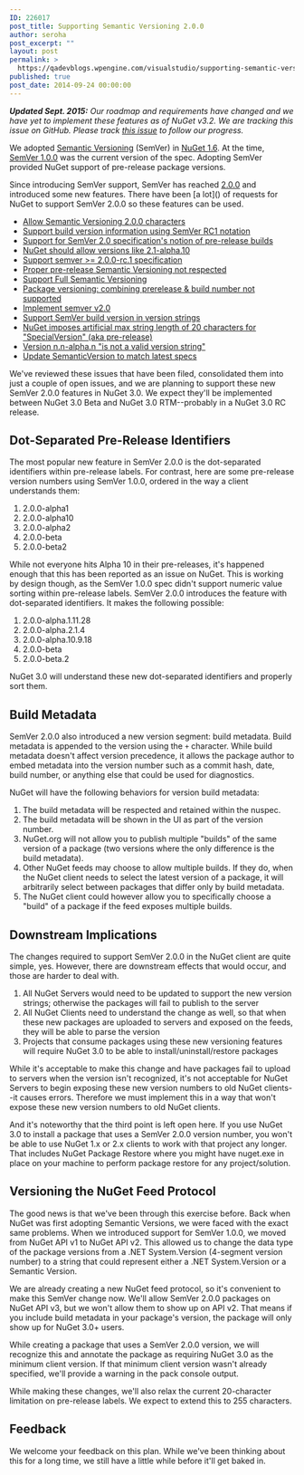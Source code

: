 ```yaml
---
ID: 226017
post_title: Supporting Semantic Versioning 2.0.0
author: seroha
post_excerpt: ""
layout: post
permalink: >
  https://qadevblogs.wpengine.com/visualstudio/supporting-semantic-versioning-2-0-0/
published: true
post_date: 2014-09-24 00:00:00
---
```

***Updated Sept. 2015:** Our roadmap and requirements have changed and we have yet to implement these features as of NuGet v3.2. We are tracking this issue on GitHub. Please track [this issue][1] to follow our progress.*

We adopted [Semantic Versioning][2] (SemVer) in [NuGet 1.6][3]. At the time, [SemVer 1.0.0][4] was the current version of the spec. Adopting SemVer provided NuGet support of pre-release package versions.

Since introducing SemVer support, SemVer has reached [2\.0.0][5] and introduced some new features. There have been \[a lot\]() of requests for NuGet to support SemVer 2.0.0 so these features can be used.

*   [Allow Semantic Versioning 2.0.0 characters][6]
*   [Support build version information using SemVer RC1 notation][7]
*   [Support for SemVer 2.0 specification's notion of pre-release builds][8]
*   [NuGet should allow versions like 2.1-alpha.10][9]
*   [Support semver >= 2.0.0-rc.1 specification][10]
*   [Proper pre-release Semantic Versioning not respected][11]
*   [Support Full Semantic Versioning][12]
*   [Package versioning: combining prerelease & build number not supported][13]
*   [Implement semver v2.0][14]
*   [Support SemVer build version in version strings][15]
*   [NuGet imposes artificial max string length of 20 characters for "SpecialVersion" (aka pre-release)][16]
*   [Version n.n-alpha.n "is not a valid version string"][17]
*   [Update SemanticVersion to match latest specs][18]

We've reviewed these issues that have been filed, consolidated them into just a couple of open issues, and we are planning to support these new SemVer 2.0.0 features in NuGet 3.0. We expect they'll be implemented between NuGet 3.0 Beta and NuGet 3.0 RTM--probably in a NuGet 3.0 RC release.

## Dot-Separated Pre-Release Identifiers

The most popular new feature in SemVer 2.0.0 is the dot-separated identifiers within pre-release labels. For contrast, here are some pre-release version numbers using SemVer 1.0.0, ordered in the way a client understands them:

1.  2\.0.0-alpha1
2.  2\.0.0-alpha10
3.  2\.0.0-alpha2
4.  2\.0.0-beta
5.  2\.0.0-beta2

While not everyone hits Alpha 10 in their pre-releases, it's happened enough that this has been reported as an issue on NuGet. This is working by design though, as the SemVer 1.0.0 spec didn't support numeric value sorting within pre-release labels. SemVer 2.0.0 introduces the feature with dot-separated identifiers. It makes the following possible:

1.  2\.0.0-alpha.1.11.28
2.  2\.0.0-alpha.2.1.4
3.  2\.0.0-alpha.10.9.18
4.  2\.0.0-beta
5.  2\.0.0-beta.2

NuGet 3.0 will understand these new dot-separated identifiers and properly sort them.

## Build Metadata

SemVer 2.0.0 also introduced a new version segment: build metadata. Build metadata is appended to the version using the `+` character. While build metadata doesn't affect version precedence, it allows the package author to embed metadata into the version number such as a commit hash, date, build number, or anything else that could be used for diagnostics.

NuGet will have the following behaviors for version build metadata:

1.  The build metadata will be respected and retained within the nuspec.
2.  The build metadata will be shown in the UI as part of the version number.
3.  NuGet.org will not allow you to publish multiple "builds" of the same version of a package (two versions where the only difference is the build metadata).
4.  Other NuGet feeds may choose to allow multiple builds. If they do, when the NuGet client needs to select the latest version of a package, it will arbitrarily select between packages that differ only by build metadata.
5.  The NuGet client could however allow you to specifically choose a "build" of a package if the feed exposes multiple builds.

## Downstream Implications

The changes required to support SemVer 2.0.0 in the NuGet client are quite simple, yes. However, there are downstream effects that would occur, and those are harder to deal with.

1.  All NuGet Servers would need to be updated to support the new version strings; otherwise the packages will fail to publish to the server
2.  All NuGet Clients need to understand the change as well, so that when these new packages are uploaded to servers and exposed on the feeds, they will be able to parse the version
3.  Projects that consume packages using these new versioning features will require NuGet 3.0 to be able to install/uninstall/restore packages

While it's acceptable to make this change and have packages fail to upload to servers when the version isn't recognized, it's not acceptable for NuGet Servers to begin exposing these new version numbers to old NuGet clients--it causes errors. Therefore we must implement this in a way that won't expose these new version numbers to old NuGet clients.

And it's noteworthy that the third point is left open here. If you use NuGet 3.0 to install a package that uses a SemVer 2.0.0 version number, you won't be able to use NuGet 1.x or 2.x clients to work with that project any longer. That includes NuGet Package Restore where you might have nuget.exe in place on your machine to perform package restore for any project/solution.

## Versioning the NuGet Feed Protocol

The good news is that we've been through this exercise before. Back when NuGet was first adopting Semantic Versions, we were faced with the exact same problems. When we introduced support for SemVer 1.0.0, we moved from NuGet API v1 to NuGet API v2. This allowed us to change the data type of the package versions from a .NET System.Version (4-segment version number) to a string that could represent either a .NET System.Version or a Semantic Version.

We are already creating a new NuGet feed protocol, so it's convenient to make this SemVer change now. We'll allow SemVer 2.0.0 packages on NuGet API v3, but we won't allow them to show up on API v2. That means if you include build metadata in your package's version, the package will only show up for NuGet 3.0+ users.

While creating a package that uses a SemVer 2.0.0 version, we will recognize this and annotate the package as requiring NuGet 3.0 as the minimum client version. If that minimum client version wasn't already specified, we'll provide a warning in the pack console output.

While making these changes, we'll also relax the current 20-character limitation on pre-release labels. We expect to extend this to 255 characters.

## Feedback

We welcome your feedback on this plan. While we've been thinking about this for a long time, we still have a little while before it'll get baked in.

 [1]: https://github.com/NuGet/Home/issues/1359
 [2]: http://semver.org
 [3]: http://docs.nuget.org/docs/release-notes/nuget-1.6
 [4]: http://semver.org/spec/v1.0.0.html
 [5]: http://semver.org/spec/v2.0.0.html
 [6]: https://nuget.codeplex.com/workitem/3924
 [7]: https://nuget.codeplex.com/workitem/1796
 [8]: https://nuget.codeplex.com/workitem/3416
 [9]: https://nuget.codeplex.com/workitem/2988
 [10]: https://nuget.codeplex.com/workitem/2636
 [11]: https://nuget.codeplex.com/workitem/3805
 [12]: https://nuget.codeplex.com/workitem/2915
 [13]: https://nuget.codeplex.com/workitem/2346
 [14]: https://nuget.codeplex.com/workitem/2247
 [15]: https://nuget.codeplex.com/workitem/2137
 [16]: https://nuget.codeplex.com/workitem/3426
 [17]: https://nuget.codeplex.com/workitem/2931
 [18]: https://nuget.codeplex.com/workitem/1697